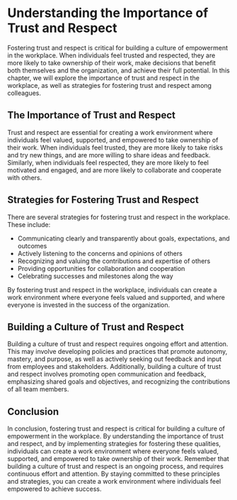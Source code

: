 Understanding the Importance of Trust and Respect
=========================================================================================

Fostering trust and respect is critical for building a culture of empowerment in the workplace. When individuals feel trusted and respected, they are more likely to take ownership of their work, make decisions that benefit both themselves and the organization, and achieve their full potential. In this chapter, we will explore the importance of trust and respect in the workplace, as well as strategies for fostering trust and respect among colleagues.

The Importance of Trust and Respect
-----------------------------------

Trust and respect are essential for creating a work environment where individuals feel valued, supported, and empowered to take ownership of their work. When individuals feel trusted, they are more likely to take risks and try new things, and are more willing to share ideas and feedback. Similarly, when individuals feel respected, they are more likely to feel motivated and engaged, and are more likely to collaborate and cooperate with others.

Strategies for Fostering Trust and Respect
------------------------------------------

There are several strategies for fostering trust and respect in the workplace. These include:

* Communicating clearly and transparently about goals, expectations, and outcomes
* Actively listening to the concerns and opinions of others
* Recognizing and valuing the contributions and expertise of others
* Providing opportunities for collaboration and cooperation
* Celebrating successes and milestones along the way

By fostering trust and respect in the workplace, individuals can create a work environment where everyone feels valued and supported, and where everyone is invested in the success of the organization.

Building a Culture of Trust and Respect
---------------------------------------

Building a culture of trust and respect requires ongoing effort and attention. This may involve developing policies and practices that promote autonomy, mastery, and purpose, as well as actively seeking out feedback and input from employees and stakeholders. Additionally, building a culture of trust and respect involves promoting open communication and feedback, emphasizing shared goals and objectives, and recognizing the contributions of all team members.

Conclusion
----------

In conclusion, fostering trust and respect is critical for building a culture of empowerment in the workplace. By understanding the importance of trust and respect, and by implementing strategies for fostering these qualities, individuals can create a work environment where everyone feels valued, supported, and empowered to take ownership of their work. Remember that building a culture of trust and respect is an ongoing process, and requires continuous effort and attention. By staying committed to these principles and strategies, you can create a work environment where individuals feel empowered to achieve success.
